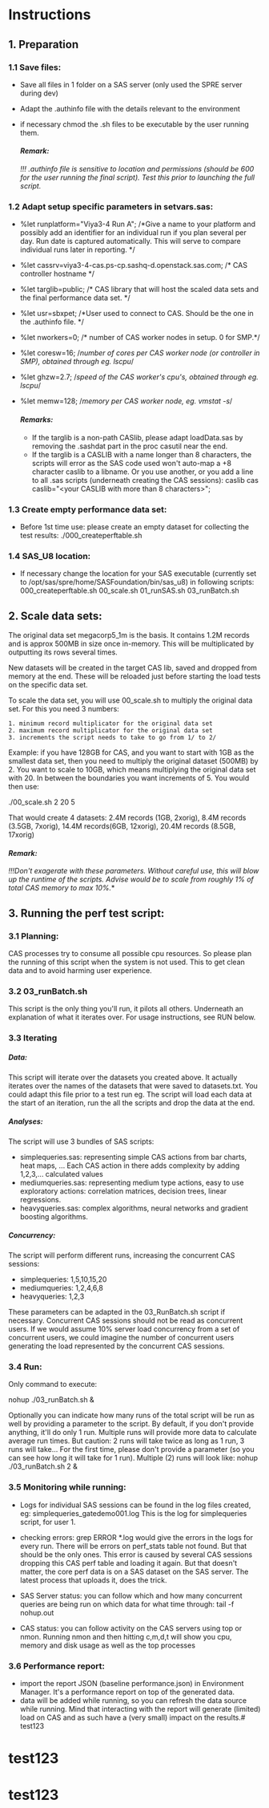 # Instructions

## 1. Preparation

### 1.1 Save files:
* Save all files in 1 folder on a SAS server (only used the SPRE server during dev)
* Adapt the .authinfo file with the details relevant to the environment
* if necessary chmod the .sh files to be executable by the user running them.

    #### *Remark:*
     *!!! .authinfo file is sensitive to location and permissions (should be 600 for the user running the final script).  Test this prior to launching the full script.*  


### 1.2 Adapt setup specific parameters in setvars.sas:
* %let runplatform="Viya3-4 Run A";  /*Give a name to your platform and possibly add an identifier for an individual run if you plan several per day. Run date is captured automatically.  This will serve to compare individual runs later in reporting. */
* %let cassrv=viya3-4-cas.ps-cp.sashq-d.openstack.sas.com;  /* CAS controller hostname */
* %let targlib=public;  /* CAS library that will host the scaled data sets and the final performance data set. */
* %let usr=sbxpet;  /*User used to connect to CAS.  Should be the one in the .authinfo file. */
* %let nworkers=0; /* number of CAS worker nodes in setup.  0 for SMP.*/
* %let coresw=16; /*number of cores per CAS worker node (or controller in SMP), obtained through eg. lscpu*/
* %let ghzw=2.7; /*speed of the CAS worker's cpu's, obtained through eg. lscpu*/
* %let memw=128; /*memory per CAS worker node, eg. vmstat -s*/

    #### *Remarks:*
     * If the targlib is a non-path CASlib, please adapt loadData.sas by removing the .sashdat part in the proc casutil near the end.
     * If the targlib is a CASLIB with a name longer than 8 characters, the scripts will error as the SAS code used won't auto-map a +8 character caslib to a libname.  Or you use another, or you add a line to all .sas scripts (underneath creating the CAS sessions):
       caslib <name set in setvars> cas caslib="<your CASLIB with more than 8 characters>";


### 1.3 Create empty performance data set:
* Before 1st time use: please create an empty dataset for collecting the test results: ./000_createperftable.sh


### 1.4 SAS_U8 location:
* If necessary change the location for your SAS executable (currently set to /opt/sas/spre/home/SASFoundation/bin/sas_u8) in following scripts: 000_createperftable.sh 00_scale.sh 01_runSAS.sh 03_runBatch.sh 


## 2. Scale data sets:
The original data set megacorp5_1m is the basis.  It contains 1.2M records and is approx 500MB in size once in-memory.  This will be multiplicated by outputting its rows several times.

New datasets will be created in the target CAS lib, saved and dropped from memory at the end.  These will be reloaded just before starting the load tests on the specific data set.

To scale the data set, you will use 00_scale.sh to multiply the original data set.  For this you need 3 numbers:

    1. minimum record multiplicator for the original data set
    2. maximum record multiplicator for the original data set
    3. increments the script needs to take to go from 1/ to 2/

Example: if you have 128GB for CAS, and you want to start with 1GB as the smallest data set, then you need to multiply the original dataset (500MB) by 2.  You want to scale to 10GB, which means multiplying the original data set with 20.  In between the boundaries you want increments of 5.  You would then use:

./00_scale.sh 2 20 5

That would create 4 datasets: 2.4M records (1GB, 2xorig), 8.4M records (3.5GB, 7xorig), 14.4M records(6GB, 12xorig), 20.4M records (8.5GB, 17xorig)

   #### *Remark:*
   *!!!Don't exagerate with these parameters.  Without careful use, this will blow up the runtime of the scripts.  Advise would be to scale from roughly 1% of total CAS memory to max 10%.**


## 3. Running the perf test script:
### 3.1 Planning:
CAS processes try to consume all possible cpu resources.  So please plan the running of this script when the system is not used.  This to get clean data and to avoid harming user experience.

### 3.2 03_runBatch.sh
This script is the only thing you'll run, it pilots all others.  Underneath an explanation of what it iterates over.  For usage instructions, see RUN below.

### 3.3 Iterating
##### Data:
This script will iterate over the datasets you created above.  It actually iterates over the names of the datasets that were saved to datasets.txt.  You could adapt this file prior to a test run eg.  The script will load each data at the start of an iteration, run the all the scripts and drop the data at the end.

##### Analyses:
The script will use 3 bundles of SAS scripts:
  * simplequeries.sas: representing simple CAS actions from bar charts, heat maps, ...  Each CAS action in there adds complexity by adding 1,2,3,... calculated values
  * mediumqueries.sas: representing medium type actions, easy to use exploratory actions: correlation matrices, decision trees, linear regressions.
  * heavyqueries.sas: complex algorithms, neural networks and gradient boosting algorithms.

##### Concurrency:
The script will perform different runs, increasing the concurrent CAS sessions:
  * simplequeries: 1,5,10,15,20
  * mediumqueries: 1,2,4,6,8
  * heavyqueries: 1,2,3

These parameters can be adapted in the 03_RunBatch.sh script if necessary.
Concurrent CAS sessions should not be read as concurrent users.  If we would assume 10% server load concurrency from a set of concurrent users, we could imagine the number of concurrent users generating the load represented by the concurrent CAS sessions.


### 3.4 Run:
Only command to execute:

nohup ./03_runBatch.sh &


Optionally you can indicate how many runs of the total script will be run as well by providing a parameter to the script.  By default, if you don't provide anything, it'll do only 1 run.  Multiple runs will provide more data to calculate average run times.  But caution: 2 runs will take twice as long as 1 run, 3 runs will take...
For the first time, please don't provide a parameter (so you can see how long it will take for 1 run).
Multiple (2) runs will look like: nohup ./03_runBatch.sh 2 &


### 3.5 Monitoring while running:
* Logs for individual SAS sessions can be found in the log files created, eg:  simplequeries_gatedemo001.log  This is the log for simplequeries script, for user 1.

* checking errors: grep ERROR *.log would give the errors in the logs for every run.  There will be errors on perf_stats table not found.  But that should be the only ones.  This error is caused by several CAS sessions dropping this CAS perf table and loading it again.  But that doesn't matter, the core perf data is on a SAS dataset on the SAS server.  The latest process that uploads it, does the trick.

* SAS Server status: you can follow which and how many concurrent queries are being run on which data for what time through:
tail -f nohup.out

* CAS status: you can follow activity on the CAS servers using top or nmon.  Running nmon and then hitting c,m,d,t will show you cpu, memory and disk usage as well as the top processes


### 3.6 Performance report:
* import the report JSON (baseline performance.json) in Environment Manager.  It's a performance report on top of the generated data.
* data will be added while running, so you can refresh the data source while running.  Mind that interacting with the report will generate (limited) load on CAS and as such have a (very small) impact on the results.# test123
# test123
# test123
